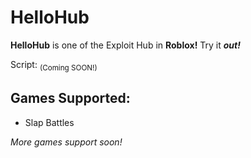 # HelloHub
**HelloHub** is one of the Exploit Hub in **Roblox!** Try it ***out!***

Script: <sub>(Coming SOON!)</sub>

## Games Supported:
* Slap Battles

*More games support soon!*
